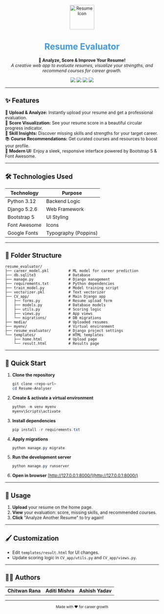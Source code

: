 
<div align="center">
  <img src="https://img.icons8.com/color/96/000000/resume.png" alt="Resume Icon" width="80"/>
  
  # <span style="color:#4299e1">Resume Evaluator</span>
  
  <p>
    <b>🚀 Analyze, Score & Improve Your Resume!</b><br>
    <i>A creative web app to evaluate resumes, visualize your strengths, and recommend courses for career growth.</i>
  </p>
  
  <p>
    <img src="https://img.shields.io/badge/Python-3.12-blue?logo=python"/>
    <img src="https://img.shields.io/badge/Django-5.2.6-success?logo=django"/>
    <img src="https://img.shields.io/badge/Bootstrap-5.3.2-purple?logo=bootstrap"/>
    <img src="https://img.shields.io/badge/Font%20Awesome-6.4.0-orange?logo=fontawesome"/>
  </p>
</div>

---

## ✨ Features

🌟 **Upload & Analyze:** Instantly upload your resume and get a professional evaluation.<br>
🎯 **Score Visualization:** See your resume score in a beautiful circular progress indicator.<br>
🧩 **Skill Insights:** Discover missing skills and strengths for your target career.<br>
📚 **Course Recommendations:** Get curated courses and resources to boost your profile.<br>
🎨 **Modern UI:** Enjoy a sleek, responsive interface powered by Bootstrap 5 & Font Awesome.

---

## 🛠️ Technologies Used

| Technology      | Purpose                |
|-----------------|------------------------|
| Python 3.12     | Backend Logic          |
| Django 5.2.6    | Web Framework          |
| Bootstrap 5     | UI Styling             |
| Font Awesome    | Icons                  |
| Google Fonts    | Typography (Poppins)   |

---

## 📁 Folder Structure

```text
resume_evaluator/
├── career_model.pkl         # ML model for career prediction
├── db.sqlite3               # Database
├── manage.py                # Django management
├── requirements.txt         # Python dependencies
├── train_model.py           # Model training script
├── vectorizer.pkl           # Text vectorizer
├── CV_app/                  # Main Django app
│   ├── forms.py             # Resume upload form
│   ├── models.py            # Database models
│   ├── utils.py             # Scoring logic
│   ├── views.py             # App views
│   └── migrations/          # DB migrations
├── media/                   # Uploaded resumes
├── myenv/                   # Virtual environment
├── resume_evaluator/        # Django project settings
└── templates/               # HTML templates
    ├── home.html            # Upload page
    └── result.html          # Results page
```

---

## 🚦 Quick Start

1. **Clone the repository**
   ```powershell
   git clone <repo-url>
   cd Resume-Analyser
   ```
2. **Create & activate a virtual environment**
   ```powershell
   python -m venv myenv
   myenv\Scripts\activate
   ```
3. **Install dependencies**
   ```powershell
   pip install -r requirements.txt
   ```
4. **Apply migrations**
   ```powershell
   python manage.py migrate
   ```
5. **Run the development server**
   ```powershell
   python manage.py runserver
   ```
6. **Open in browser**
   [http://127.0.0.1:8000/](http://127.0.0.1:8000/)

---

## 🎉 Usage

1. **Upload** your resume on the home page.
2. **View** your evaluation: score, missing skills, and recommended courses.
3. **Click** "Analyze Another Resume" to try again!

---

## 🖌️ Customization

- Edit `templates/result.html` for UI changes.
- Update scoring logic in `CV_app/utils.py` and `CV_app/views.py`.

---

## 👨‍💻 Authors

<table>
  <tr>
    <td align="center"><b>Chitwan Rana</b></td>
    <td align="center"><b>Aditi Mishra</b></td>
    <td align="center"><b>Ashish Yadav</b></td>
  </tr>
</table>

---

<div align="center">
  <sub>Made with ❤️ for career growth</sub>
</div>
